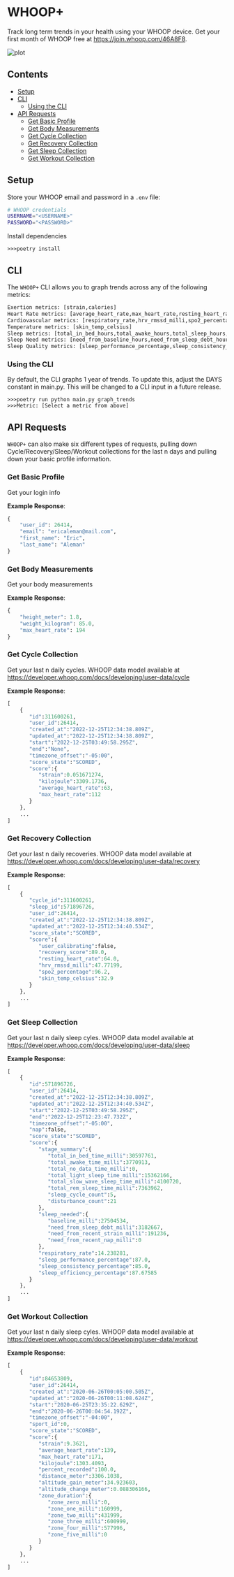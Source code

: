 # WHOOP+ <!-- omit in toc -->

Track long term trends in your health using your WHOOP device. Get your first month of WHOOP free at https://join.whoop.com/46A8F8.

![plot](./examples/sleep_quality.png)

## Contents <!-- omit in toc -->

- [Setup](#setup)
- [CLI](#clo)
  - [Using the CLI](#using-the-cli)
- [API Requests](#api-requests)
  - [Get Basic Profile](#get-basic-profile)
  - [Get Body Measurements](#get-body-measurements)
  - [Get Cycle Collection](#get-cycle-collection)
  - [Get Recovery Collection](#get-recovery-collection)
  - [Get Sleep Collection](#get-sleep-collection)
  - [Get Workout Collection](#get-workout-collection)

## Setup

Store your WHOOP email and password in a `.env` file:

```bash
# WHOOP credentials
USERNAME="<USERNAME>"
PASSWORD="<PASSWORD>"
```

Install dependencies
```shell
>>>poetry install
```

## CLI

The `WHOOP+` CLI allows you to graph trends across any of the following metrics:
```python
Exertion metrics: [strain,calories]
Heart Rate metrics: [average_heart_rate,max_heart_rate,resting_heart_rate]
Cardiovascular metrics: [respiratory_rate,hrv_rmssd_milli,spo2_percentage]
Temperature metrics: [skin_temp_celsius]
Sleep metrics: [total_in_bed_hours,total_awake_hours,total_sleep_hours,total_no_data_hours,total_light_sleep_hours, total_slow_wave_sleep_hours, total_rem_sleep_hours, sleep_cycle_count]
Sleep Need metrics: [need_from_baseline_hours,need_from_sleep_debt_hours,need_from_recent_strain_hours,need_from_recent_nap_hours]
Sleep Quality metrics: [sleep_performance_percentage,sleep_consistency_percentage,sleep_efficiency_percentage]
```

### Using the CLI
By default, the CLI graphs 1 year of trends. To update this, adjust the DAYS constant in main.py. This will be changed to a CLI input in a future release.

```shell
>>>poetry run python main.py graph_trends  
>>>Metric: [Select a metric from above]
```

## API Requests

`WHOOP+` can also make six different types of requests, pulling down Cycle/Recovery/Sleep/Workout collections for the last n days and pulling down your basic profile information. 

### Get Basic Profile

Get your login info

**Example Response**:

```python
{
    "user_id": 26414,
    "email": "ericaleman@mail.com",
    "first_name": "Eric",
    "last_name": "Aleman"
}
```

### Get Body Measurements

Get your body measurements

**Example Response**:

```python
{
    "height_meter": 1.8,
    "weight_kilogram": 85.0,
    "max_heart_rate": 194
}
```

### Get Cycle Collection

Get your last n daily cycles. WHOOP data model available at https://developer.whoop.com/docs/developing/user-data/cycle

**Example Response**:

```python
[
    {
       "id":311600261,
       "user_id":26414,
       "created_at":"2022-12-25T12:34:38.809Z",
       "updated_at":"2022-12-25T12:34:38.809Z",
       "start":"2022-12-25T03:49:58.295Z",
       "end":"None",
       "timezone_offset":"-05:00",
       "score_state":"SCORED",
       "score":{
          "strain":0.051671274,
          "kilojoule":3309.1736,
          "average_heart_rate":63,
          "max_heart_rate":112
       }
    },
    ...
]
```

### Get Recovery Collection

Get your last n daily recoveries. WHOOP data model available at https://developer.whoop.com/docs/developing/user-data/recovery

**Example Response**:

```python
[
    {
       "cycle_id":311600261,
       "sleep_id":571896726,
       "user_id":26414,
       "created_at":"2022-12-25T12:34:38.809Z",
       "updated_at":"2022-12-25T12:34:40.534Z",
       "score_state":"SCORED",
       "score":{
          "user_calibrating":false,
          "recovery_score":89.0,
          "resting_heart_rate":64.0,
          "hrv_rmssd_milli":47.77199,
          "spo2_percentage":96.2,
          "skin_temp_celsius":32.9
       }
    },
    ...
]
```

### Get Sleep Collection

Get your last n daily sleep cyles. WHOOP data model available at https://developer.whoop.com/docs/developing/user-data/sleep

**Example Response**:

```python
[
    {
       "id":571896726,
       "user_id":26414,
       "created_at":"2022-12-25T12:34:38.809Z",
       "updated_at":"2022-12-25T12:34:40.534Z",
       "start":"2022-12-25T03:49:58.295Z",
       "end":"2022-12-25T12:23:47.732Z",
       "timezone_offset":"-05:00",
       "nap":false,
       "score_state":"SCORED",
       "score":{
          "stage_summary":{
             "total_in_bed_time_milli":30597761,
             "total_awake_time_milli":3770913,
             "total_no_data_time_milli":0,
             "total_light_sleep_time_milli":15362166,
             "total_slow_wave_sleep_time_milli":4100720,
             "total_rem_sleep_time_milli":7363962,
             "sleep_cycle_count":5,
             "disturbance_count":21
          },
          "sleep_needed":{
             "baseline_milli":27504534,
             "need_from_sleep_debt_milli":3182667,
             "need_from_recent_strain_milli":191236,
             "need_from_recent_nap_milli":0
          },
          "respiratory_rate":14.238281,
          "sleep_performance_percentage":87.0,
          "sleep_consistency_percentage":85.0,
          "sleep_efficiency_percentage":87.67585
       }
    },
    ...
]
```

### Get Workout Collection

Get your last n daily sleep cyles. WHOOP data model available at https://developer.whoop.com/docs/developing/user-data/workout

**Example Response**:

```python
[
    {
       "id":84653809,
       "user_id":26414,
       "created_at":"2020-06-26T00:05:00.505Z",
       "updated_at":"2020-06-26T00:11:08.624Z",
       "start":"2020-06-25T23:35:22.629Z",
       "end":"2020-06-26T00:04:54.192Z",
       "timezone_offset":"-04:00",
       "sport_id":0,
       "score_state":"SCORED",
       "score":{
          "strain":9.3621,
          "average_heart_rate":139,
          "max_heart_rate":171,
          "kilojoule":1303.4093,
          "percent_recorded":100.0,
          "distance_meter":3306.1038,
          "altitude_gain_meter":34.923603,
          "altitude_change_meter":0.088306166,
          "zone_duration":{
             "zone_zero_milli":0,
             "zone_one_milli":160999,
             "zone_two_milli":431999,
             "zone_three_milli":600999,
             "zone_four_milli":577996,
             "zone_five_milli":0
          }
       }
    },
    ...
]
```